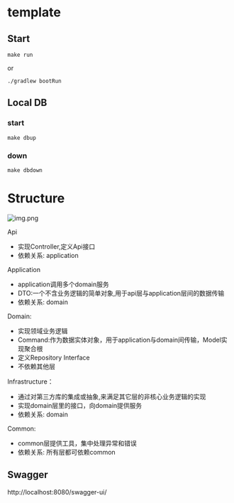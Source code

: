 # template

## Start
```shell
make run
```
or
```shell
./gradlew bootRun
```
## Local DB
### start
```shell
make dbup
```
### down
```shell
make dbdown
```

# Structure
![img.png](source/structure.png)

Api
+ 实现Controller,定义Api接口
+ 依赖关系: application

Application
+ application调用多个domain服务
+ DTO:一个不含业务逻辑的简单对象,用于api层与application层间的数据传输
+ 依赖关系: domain

Domain:
+ 实现领域业务逻辑
+ Command:作为数据实体对象，用于application与domain间传输，Model实现聚合根
+ 定义Repository Interface
+ 不依赖其他层

Infrastructure：
+ 通过对第三方库的集成或抽象,来满足其它层的非核心业务逻辑的实现
+ 实现domain层里的接口，向domain提供服务
+ 依赖关系: domain

Common:
+ common层提供工具，集中处理异常和错误
+ 依赖关系: 所有层都可依赖common

## Swagger
http://localhost:8080/swagger-ui/